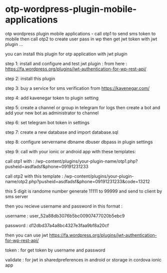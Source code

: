 # otp-wordpress-plugin-mobile-applications


otp wordpress plugin mobile applications - call otp1 to send sms token to mobile then call otp2 to create user pass in wp then get jwt token with jwt plugin ...


you can install this plugin for otp application with jwt plugin 

step 1: install and configure and test jwt plugin : from here : https://fa.wordpress.org/plugins/jwt-authentication-for-wp-rest-api/

step 2: install this plugin

step 3: buy a service for sms verification from https://kavenegar.com/

step 4: add kavenegar token to plugin setting

step 5: create a channel or group in telegram for logs then create a bot and add your new bot as administrator to channel

step 6: set telegram bot token in settings

step 7: create a new database and import database.sql 

step 8: configure servername dbname dbuser dbpass in plugin settings

step 9: call with your ionic or android app with these templates: 

  call otp1 with : /wp-content/plugins/your-plugin-name/otp1.php?pusheid=asdfadsf&phone=09191231233
  
  call otp2 with this template : /wp-content/plugins/your-plugin-name/otp2.php?pusheid=asdfadsf&phone=09191231233&code=13212
  
  this 5 digit is randome number generate 11111 to 99999 and send to client by sms server
  
  then you recieve username and password in this format : 
  
  username : user_52a88db3076b5bc00907477020b5ebc9
  
  password : d12dbd37a4a8bc4327e3faa9bf8a20cf
  
  then you can use jwt https://fa.wordpress.org/plugins/jwt-authentication-for-wp-rest-api/
  
  
  token : for get token by username and password
  
  validate : for jwt in sharedpreferences in android or storage in cordova ionic app
